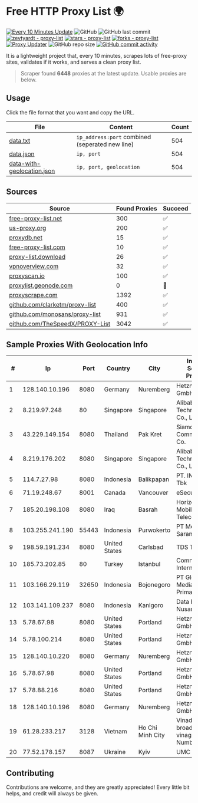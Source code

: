 
# Free HTTP Proxy List 🌍

[![Every 10 Minutes Update](https://github.com/mertguvencli/http-proxy-list/actions/workflows/main.yml/badge.svg?branch=main)](https://github.com/mertguvencli/http-proxy-list/actions/workflows/main.yml)
![GitHub](https://img.shields.io/github/license/mertguvencli/http-proxy-list)
![GitHub last commit](https://img.shields.io/github/last-commit/mertguvencli/http-proxy-list)
[![zevtyardt - proxy-list](https://img.shields.io/static/v1?label=zevtyardt&message=proxy-list&color=blue&logo=github)](https://github.com/zevtyardt/proxy-list "Go to GitHub repo")
[![stars - proxy-list](https://img.shields.io/github/stars/zevtyardt/proxy-list?style=social)](https://github.com/zevtyardt/proxy-list)
[![forks - proxy-list](https://img.shields.io/github/forks/zevtyardt/proxy-list?style=social)](https://github.com/zevtyardt/proxy-list)
[![Proxy Updater](https://github.com/zevtyardt/proxy-list/workflows/Proxy%20Updater/badge.svg)](https://github.com/zevtyardt/proxy-list/actions?query=workflow:"Proxy+Updater")
![GitHub repo size](https://img.shields.io/github/repo-size/zevtyardt/proxy-list)
[![GitHub commit activity](https://img.shields.io/github/commit-activity/m/zevtyardt/proxy-list?logo=commits)](https://github.com/zevtyardt/proxy-list/commits/main)

It is a lightweight project that, every 10 minutes, scrapes lots of free-proxy sites, validates if it works, and serves a clean proxy list.

> Scraper found **6448** proxies at the latest update. Usable proxies are below.

## Usage

Click the file format that you want and copy the URL.

|File|Content|Count|
|----|-------|-----|
|[data.txt](https://raw.githubusercontent.com/mertguvencli/http-proxy-list/main/proxy-list/data.txt)|`ip_address:port` combined (seperated new line)|504|
|[data.json](https://raw.githubusercontent.com/mertguvencli/http-proxy-list/main/proxy-list/data.json)|`ip, port`|504|
|[data-with-geolocation.json](https://raw.githubusercontent.com/mertguvencli/http-proxy-list/main/proxy-list/data-with-geolocation.json)|`ip, port, geolocation`|504|

## Sources

|Source|Found Proxies|Succeed|
|------|-------------|-------|
|[free-proxy-list.net](https://free-proxy-list.net)|300|✅|
|[us-proxy.org](https://www.us-proxy.org)|200|✅|
|[proxydb.net](http://proxydb.net)|15|✅|
|[free-proxy-list.com](https://free-proxy-list.com/?page=&port=&type%5B%5D=http&type%5B%5D=https&up_time=0&search=Search)|10|✅|
|[proxy-list.download](https://www.proxy-list.download/HTTP)|26|✅|
|[vpnoverview.com](https://vpnoverview.com/privacy/anonymous-browsing/free-proxy-servers)|32|✅|
|[proxyscan.io](https://www.proxyscan.io)|100|✅|
|[proxylist.geonode.com](https://proxylist.geonode.com/api/proxy-list?limit=300&page=1&sort_by=lastChecked&sort_type=desc&protocols=http,https)|0|🚫|
|[proxyscrape.com](https://api.proxyscrape.com/v2/?request=displayproxies&protocol=http&timeout=10000&country=all&ssl=all&anonymity=all)|1392|✅|
|[github.com/clarketm/proxy-list](https://raw.githubusercontent.com/clarketm/proxy-list/master/proxy-list-raw.txt)|400|✅|
|[github.com/monosans/proxy-list](https://raw.githubusercontent.com/monosans/proxy-list/main/proxies/http.txt)|931|✅|
|[github.com/TheSpeedX/PROXY-List](https://raw.githubusercontent.com/TheSpeedX/PROXY-List/master/http.txt)|3042|✅|


## Sample Proxies With Geolocation Info

|#|Ip|Port|Country|City|Internet Service Provider|
|-|--|----|-------|----|-------------------------|
|1|128.140.10.196|8080|Germany|Nuremberg|Hetzner Online GmbH|
|2|8.219.97.248|80|Singapore|Singapore|Alibaba (US) Technology Co., Ltd.|
|3|43.229.149.154|8080|Thailand|Pak Kret|Siamdata Communication Co.|
|4|8.219.176.202|8080|Singapore|Singapore|Alibaba (US) Technology Co., Ltd.|
|5|114.7.27.98|8080|Indonesia|Balikpapan|PT. INDOSAT Tbk|
|6|71.19.248.67|8001|Canada|Vancouver|eSecureData|
|7|185.20.198.108|8080|Iraq|Basrah|Horizon Scope Mobile Telecom WLL|
|8|103.255.241.190|55443|Indonesia|Purwokerto|PT Media Sarana Data|
|9|198.59.191.234|8080|United States|Carlsbad|TDS TELECOM|
|10|185.73.202.85|80|Turkey|Istanbul|Comnet International|
|11|103.166.29.119|32650|Indonesia|Bojonegoro|PT Global Media Data Prima|
|12|103.141.109.237|8080|Indonesia|Kanigoro|Data Buana Nusantara|
|13|5.78.67.98|8080|United States|Portland|Hetzner Online GmbH|
|14|5.78.100.214|8080|United States|Portland|Hetzner Online GmbH|
|15|128.140.10.220|8080|Germany|Nuremberg|Hetzner Online GmbH|
|16|5.78.67.98|8080|United States|Portland|Hetzner Online GmbH|
|17|5.78.88.216|8080|United States|Portland|Hetzner Online GmbH|
|18|128.140.10.196|8080|Germany|Nuremberg|Hetzner Online GmbH|
|19|61.28.233.217|3128|Vietnam|Ho Chi Minh City|Vinadata broadcast via vinagame AS Number|
|20|77.52.178.157|8087|Ukraine|Kyiv|UMC|



## Contributing

Contributions are welcome, and they are greatly appreciated! Every
little bit helps, and credit will always be given.

